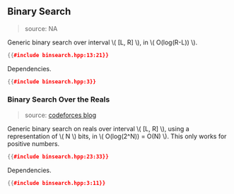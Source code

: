 ## Binary Search

> source: NA

Generic binary search over interval \\( [L, R] \\), in \\( O(log(R-L)) \\).

```cpp
{{#include binsearch.hpp:13:21}}
```

Dependencies.

```cpp
{{#include binsearch.hpp:3}}
```

### Binary Search Over the Reals

> source: [codeforces blog](https://codeforces.com/blog/entry/63085)

Generic binary search on reals over interval \\( [L, R] \\), using a
representation of \\( N \\) bits, in \\( O(log(2^N)) = O(N) \\). This only works
for positive numbers.

```cpp
{{#include binsearch.hpp:23:33}}
```

Dependencies.

```cpp
{{#include binsearch.hpp:3:11}}
```
